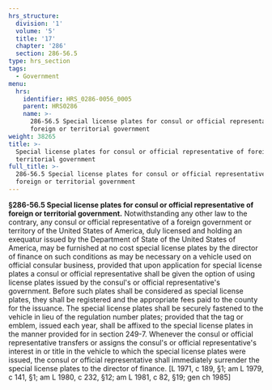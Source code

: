 ```yaml
---
hrs_structure:
  division: '1'
  volume: '5'
  title: '17'
  chapter: '286'
  section: 286-56.5
type: hrs_section
tags:
  - Government
menu:
  hrs:
    identifier: HRS_0286-0056_0005
    parent: HRS0286
    name: >-
      286-56.5 Special license plates for consul or official representative of
      foreign or territorial government
weight: 38265
title: >-
  Special license plates for consul or official representative of foreign or
  territorial government
full_title: >-
  286-56.5 Special license plates for consul or official representative of
  foreign or territorial government
---
```

**§286-56.5 Special license plates for consul or official representative of foreign or territorial government.** Notwithstanding any other law to the contrary, any consul or official representative of a foreign government or territory of the United States of America, duly licensed and holding an exequatur issued by the Department of State of the United States of America, may be furnished at no cost special license plates by the director of finance on such conditions as may be necessary on a vehicle used on official consular business, provided that upon application for special license plates a consul or official representative shall be given the option of using license plates issued by the consul's or official representative's government. Before such plates shall be considered as special license plates, they shall be registered and the appropriate fees paid to the county for the issuance. The special license plates shall be securely fastened to the vehicle in lieu of the regulation number plates; provided that the tag or emblem, issued each year, shall be affixed to the special license plates in the manner provided for in section 249-7\. Whenever the consul or official representative transfers or assigns the consul's or official representative's interest in or title in the vehicle to which the special license plates were issued, the consul or official representative shall immediately surrender the special license plates to the director of finance. [L 1971, c 189, §1; am L 1979, c 141, §1; am L 1980, c 232, §12; am L 1981, c 82, §19; gen ch 1985]